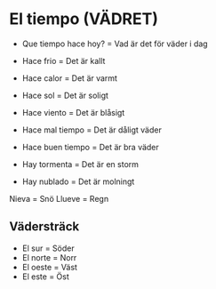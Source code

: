 # El tiempo (VÄDRET)
- Que tiempo hace hoy? = Vad är det för väder i dag
- Hace frio = Det är kallt 
- Hace calor = Det är varmt 
- Hace sol = Det är soligt
- Hace viento = Det är blåsigt 
- Hace mal tiempo = Det är dåligt väder
- Hace buen tiempo = Det är bra väder


- Hay tormenta = Det är en storm
- Hay nublado = Det är molningt


Nieva = Snö
Llueve = Regn

## Vädersträck
- El sur = Söder
- El norte = Norr
- El oeste = Väst
- El este = Öst


